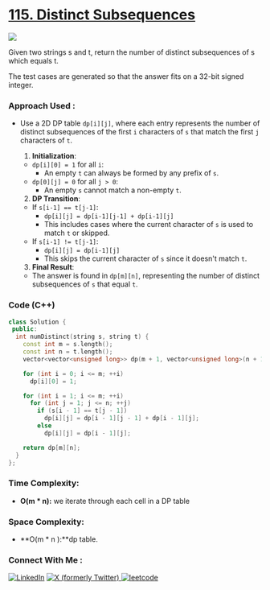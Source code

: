 # [115. Distinct Subsequences](https://leetcode.com/problems/distinct-subsequences/description/)

![](https://badgen.net/badge/Level/Hard/red)

Given two strings s and t, return the number of distinct subsequences of s which equals t.

The test cases are generated so that the answer fits on a 32-bit signed integer.

### Approach Used :

-   Use a 2D DP table `dp[i][j]`, where each entry represents the number of distinct subsequences of the first `i` characters of `s` that match the first `j` characters of `t`.
    1. **Initialization**:
    - `dp[i][0] = 1` for all `i`:
        - An empty `t` can always be formed by any prefix of `s`.
    - `dp[0][j] = 0` for all `j > 0`:
        - An empty `s` cannot match a non-empty `t`.

    2. **DP Transition**:
    - If `s[i-1] == t[j-1]`:
        - `dp[i][j] = dp[i-1][j-1] + dp[i-1][j]`
        - This includes cases where the current character of `s` is used to match `t` or skipped.
    - If `s[i-1] != t[j-1]`:
        - `dp[i][j] = dp[i-1][j]`
        - This skips the current character of `s` since it doesn't match `t`.

    3. **Final Result**:
    - The answer is found in `dp[m][n]`, representing the number of distinct subsequences of `s` that equal `t`.


### Code (C++)

```cpp
class Solution {
 public:
  int numDistinct(string s, string t) {
    const int m = s.length();
    const int n = t.length();
    vector<vector<unsigned long>> dp(m + 1, vector<unsigned long>(n + 1));

    for (int i = 0; i <= m; ++i)
      dp[i][0] = 1;

    for (int i = 1; i <= m; ++i)
      for (int j = 1; j <= n; ++j)
        if (s[i - 1] == t[j - 1])
          dp[i][j] = dp[i - 1][j - 1] + dp[i - 1][j];
        else
          dp[i][j] = dp[i - 1][j];

    return dp[m][n];
  }
};
```

### Time Complexity:
- **O(m * n):** we iterate through each cell in a DP table

### Space Complexity:
- **O(m * n ):**dp table.


### Connect With Me : 

<a href="https://www.linkedin.com/in/shivam-ray-b4306524a/" target="_blank"><img src="https://img.shields.io/badge/LinkedIn-0077B5?style=for-the-badge&logo=linkedin&logoColor=white" alt="LinkedIn"></a>
<a href="https://x.com/rai_shivam11/" target="_blank"><img src="https://img.shields.io/badge/Twitter-1DA1F2?style=for-the-badge&logo=twitter&logoColor=white" alt="X (formerly Twitter)">
</a>
<a href="https://leetcode.com/u/shrunited0702/" target="_blank"><img src="https://img.shields.io/badge/LeetCode-000000?style=for-the-badge&logo=LeetCode&logoColor=#d16c06" alt="leetcode">
</a>